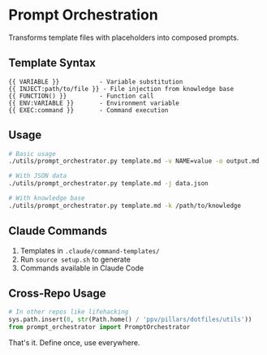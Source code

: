 # Prompt Orchestration

Transforms template files with placeholders into composed prompts.

## Template Syntax

```
{{ VARIABLE }}           - Variable substitution
{{ INJECT:path/to/file }} - File injection from knowledge base
{{ FUNCTION() }}         - Function call
{{ ENV:VARIABLE }}       - Environment variable
{{ EXEC:command }}       - Command execution
```

## Usage

```bash
# Basic usage
./utils/prompt_orchestrator.py template.md -v NAME=value -o output.md

# With JSON data
./utils/prompt_orchestrator.py template.md -j data.json

# With knowledge base
./utils/prompt_orchestrator.py template.md -k /path/to/knowledge
```

## Claude Commands

1. Templates in `.claude/command-templates/`
2. Run `source setup.sh` to generate
3. Commands available in Claude Code

## Cross-Repo Usage

```python
# In other repos like lifehacking
sys.path.insert(0, str(Path.home() / 'ppv/pillars/dotfiles/utils'))
from prompt_orchestrator import PromptOrchestrator
```

That's it. Define once, use everywhere.